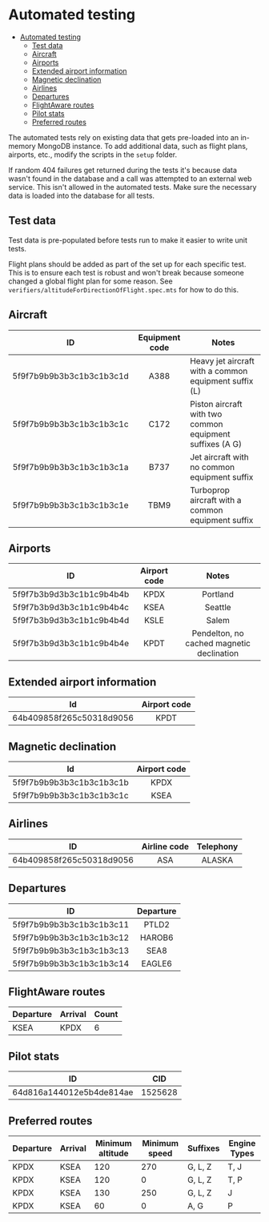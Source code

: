# Automated testing

- [Automated testing](#automated-testing)
	- [Test data](#test-data)
	- [Aircraft](#aircraft)
	- [Airports](#airports)
	- [Extended airport information](#extended-airport-information)
	- [Magnetic declination](#magnetic-declination)
	- [Airlines](#airlines)
	- [Departures](#departures)
	- [FlightAware routes](#flightaware-routes)
	- [Pilot stats](#pilot-stats)
	- [Preferred routes](#preferred-routes)

The automated tests rely on existing data that gets pre-loaded into an in-memory MongoDB instance. To add additional data,
such as flight plans, airports, etc., modify the scripts in the `setup` folder.

If random 404 failures get returned during the tests it's because data wasn't found in the database and a call was attempted
to an external web service. This isn't allowed in the automated tests. Make sure the necessary data is loaded into the database
for all tests.

## Test data

Test data is pre-populated before tests run to make it easier to write unit tests.

Flight plans should be added as part of the set up for each specific test. This is to ensure each test is robust and won't break because someone changed a global flight plan for some reason. See
`verifiers/altitudeForDirectionOfFlight.spec.mts` for how to do this.

## Aircraft

|            ID            | Equipment code | Notes                                                    |
| :----------------------: | :------------: | -------------------------------------------------------- |
| 5f9f7b9b9b3b3c1b3c1b3c1d |      A388      | Heavy jet aircraft with a common equipment suffix (L)    |
| 5f9f7b9b9b3b3c1b3c1b3c1c |      C172      | Piston aircraft with two common equipment suffixes (A G) |
| 5f9f7b9b9b3b3c1b3c1b3c1a |      B737      | Jet aircraft with no common equipment suffix             |
| 5f9f7b9b9b3b3c1b3c1b3c1e |      TBM9      | Turboprop aircraft with a common equipment suffix        |

## Airports

|            ID            | Airport code |                   Notes                   |
| :----------------------: | :----------: | :---------------------------------------: |
| 5f9f7b3b9d3b3c1b1c9b4b4b |     KPDX     |                 Portland                  |
| 5f9f7b3b9d3b3c1b1c9b4b4c |     KSEA     |                  Seattle                  |
| 5f9f7b3b9d3b3c1b1c9b4b4d |     KSLE     |                   Salem                   |
| 5f9f7b3b9d3b3c1b1c9b4b4e |     KPDT     | Pendelton, no cached magnetic declination |

## Extended airport information

|            Id            | Airport code |
| :----------------------: | :----------: |
| 64b409858f265c50318d9056 |     KPDT     |

## Magnetic declination

|            Id            | Airport code |
| :----------------------: | :----------: |
| 5f9f7b9b9b3b3c1b3c1b3c1b |     KPDX     |
| 5f9f7b9b9b3b3c1b3c1b3c1c |     KSEA     |

## Airlines

|            ID            | Airline code | Telephony |
| :----------------------: | :----------: | :-------: |
| 64b409858f265c50318d9056 |     ASA      |  ALASKA   |

## Departures

|            ID            | Departure |
| :----------------------: | :-------: |
| 5f9f7b9b9b3b3c1b3c1b3c11 |   PTLD2   |
| 5f9f7b9b9b3b3c1b3c1b3c12 |  HAROB6   |
| 5f9f7b9b9b3b3c1b3c1b3c13 |   SEA8    |
| 5f9f7b9b9b3b3c1b3c1b3c14 |  EAGLE6   |

## FlightAware routes

| Departure | Arrival | Count |
| --------- | ------- | ----- |
| KSEA      | KPDX    | 6     |

## Pilot stats

|            ID            |   CID   |
| :----------------------: | :-----: |
| 64d816a144012e5b4de814ae | 1525628 |

## Preferred routes

| Departure | Arrival | Minimum altitude | Minimum speed | Suffixes | Engine Types |
| --------- | ------- | ---------------- | ------------- | -------- | ------------ |
| KPDX      | KSEA    | 120              | 270           | G, L, Z  | T, J         |
| KPDX      | KSEA    | 120              | 0             | G, L, Z  | T, P         |
| KPDX      | KSEA    | 130              | 250           | G, L, Z  | J            |
| KPDX      | KSEA    | 60               | 0             | A, G     | P            |
